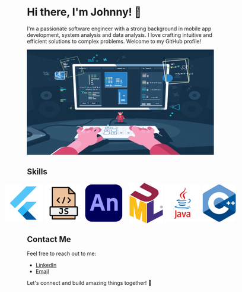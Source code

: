 # Hi there, I'm Johnny! 👋

I'm a passionate software engineer with a strong background in mobile app development, system analysis and data analysis. I love crafting intuitive and efficient solutions to complex problems. Welcome to my GitHub profile!


![Icon](https://raw.githubusercontent.com/johnykoudsi/johnykoudsi/main/images/Developer.webp)

## Skills

<div style="display: flex; justify-content: center; align-items: center;">
  <img src="https://raw.githubusercontent.com/johnykoudsi/johnykoudsi/main/images/flutter.png" alt="Flutter" width="100" height="100">
  &nbsp;&nbsp;
  <img src="https://raw.githubusercontent.com/johnykoudsi/johnykoudsi/main/images/js.png" alt="Javascript" width="100" height="100">
  &nbsp;&nbsp;
  <img src="https://raw.githubusercontent.com/johnykoudsi/johnykoudsi/main/images/adobe.png" alt="adobe animate" width="100" height="100">
  &nbsp;&nbsp;&nbsp;&nbsp;&nbsp;
  <img src="https://raw.githubusercontent.com/johnykoudsi/johnykoudsi/main/images/UM.png" alt="UML" width="100" height="110">
   &nbsp;
    <img src="https://raw.githubusercontent.com/johnykoudsi/johnykoudsi/main/images/java.png" alt="Java" width="100" height="100">
  &nbsp;
    <img src="https://raw.githubusercontent.com/johnykoudsi/johnykoudsi/main/images/C++.png" alt="C++" width="100" height="100">
</div>



## Contact Me

Feel free to reach out to me:

- [LinkedIn](https://www.linkedin.com/in/johny-koudsi-3a66b2239)
- [Email](johnykodsy@gmail.com)

Let's connect and build amazing things together! 🚀
